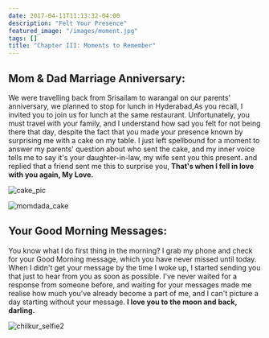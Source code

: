 ```yaml
---
date: 2017-04-11T11:13:32-04:00
description: "Felt Your Presence"
featured_image: "/images/moment.jpg"
tags: []
title: "Chapter III: Moments to Remember"
---
```


## Mom & Dad Marriage Anniversary:

We were travelling back from Srisailam to warangal on our parents' anniversary, we planned to stop for lunch in Hyderabad,As you recall, I invited you to join us for lunch at the same restaurant. Unfortunately, you must travel with your family, and I understand how sad you felt for not being there that day, despite the fact that you made your presence known by surprising me with a cake on my table. I just left spellbound for a moment to answer my parents' question about who sent the cake, and my inner voice tells me to say it's your daughter-in-law, my wife sent you this present. and replied that a friend sent me this to surprise you, **That's when I fell in love with you again, My Love.**

![cake_pic](https://user-images.githubusercontent.com/69252134/200127023-cb3bcfd6-b2ed-49a8-b7cb-b3209bb6e001.jpg)

![momdada_cake](https://user-images.githubusercontent.com/69252134/200127043-550f2ef4-06dd-413b-8b46-c487fb47bd70.jpg)

## Your Good Morning Messages:

You know what I do first thing in the morning? I grab my phone and check for your Good Morning message, which you have never missed until today. When I didn't get your message by the time I woke up, I started sending you that just to hear from you as soon as possible. I've never waited for a response from someone before, and waiting for your messages made me realise how much you've already become a part of me, and I can't picture a day starting without your message. **I love you to the moon and back, darling.**

![chilkur_selfie2](https://user-images.githubusercontent.com/69252134/200127351-796b5d64-0c7e-4b03-8e47-e55529568e1c.jpg)
